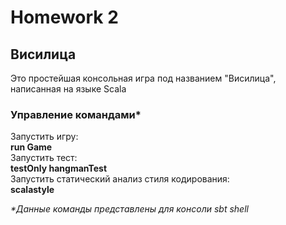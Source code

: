 # Homework 2
## Висилица
Это простейшая консольная игра под названием "Висилица", написанная на языке Scala

### Управление командами*
Запустить игру:  
  **run Game**  
Запустить тест:  
  **testOnly hangmanTest**  
Запустить cтатический анализ стиля кодирования:  
  **scalastyle**
  
  _*Данные команды представлены для консоли sbt shell_
